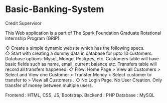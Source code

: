 # Basic-Banking-System
Credit Supervisor

This Web application is a part of The Spark Foundation Graduate Rotational Internship Program (GRIP).

◇ Create a simple dynamic website which has the following specs.  
◇ Start with creating a dummy data in database for upto 10
   customers. Database options: Mysql, Mongo, Postgres, etc.
   Customers table will have basic fields such as name, email,
   current balance etc. Transfers table will record all transfers
   happened.
◇ Flow: Home Page > View all Customers > Select and View one
   Customer > Transfer Money > Select customer to transfer to >
   View all Customers .
◇ No Login Page. No User Creation. Only transfer of money
   between multiple users.
   
Frontend : HTML, CSS, JS, Bootstrap.
Backend : PHP
Database : MySQL
